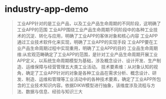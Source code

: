 # industry-app-demo

> 工业APP针对的是工业产品，以及工业产品生命周期的不同阶段，这明确了工业APP的范围
> 工业APP围绕工业产品生命周期不同阶段中的各种工业技术的沉淀、转化与应用，明确了工业APP的客体对象和核心内容
> 工业APP通过工业技术软件化来实现，明确了工业APP的实现手段
> 工业APP要在工业产品生命周期过程中实现重用，明确了工业APP的目的
> 工业品生命周期维:从宏观范畴确定了工业APP的范围，是针对工业产品生命周期开展工业APP定义，以系统生命周期模型为基础，涉及概念设计、设计开发、生产制造、运维保障与经营管理五大类工业活动。
> 技术要素维：从对象认知的视角，确定了工业APP针对的对象是各种工业品在需求分析、概念设计、研发、制造、运维和管理等工业活动中的各种技术要素，确定了工业APP所包含的工业技术知识内容。依据DIKW模型进行抽象，该维度涉及流程与方法、数据与信息、经验与知识三大